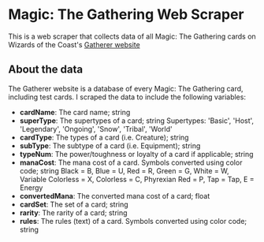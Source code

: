 # Magic: The Gathering Web Scraper

This is a web scraper that collects data of all Magic: The Gathering cards on Wizards of the Coast's [Gatherer website](https://gatherer.wizards.com/Pages/Search/Default.aspx?page=0&color=|[W]|[U]|[B]|[R]|[G])

## About the data
The Gatherer website is a database of every Magic: The Gathering card, including test cards. I scraped the data to include the following variables:
- **cardName**: The card name; string
- **superType**: The supertypes of a card; string
Supertypes: 'Basic', 'Host', 'Legendary', 'Ongoing', 'Snow', 'Tribal', 'World'
- **cardType**: The types of a card (i.e. Creature); string
- **subType**: The subtype of a card (i.e. Equipment); string
- **typeNum**: The power/toughness or loyalty of a card if applicable; string
- **manaCost**: The mana cost of a card. Symbols converted using color code; string
Black = B, Blue = U, Red = R, Green = G, White = W, Variable Colorless = X, Colorless = C, Phyrexian Red = P, Tap = Tap, E = Energy
- **convertedMana**: The converted mana cost of a card; float
- **cardSet**: The set of a card; string
- **rarity**: The rarity of a card; string
- **rules**: The rules (text) of a card. Symbols converted using color code; string

